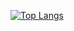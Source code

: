 [![Top Langs](https://github-readme-stats.vercel.app/api/top-langs/?username={miyazaki-games}
)](https://github.com/anuraghazra/github-readme-stats)
